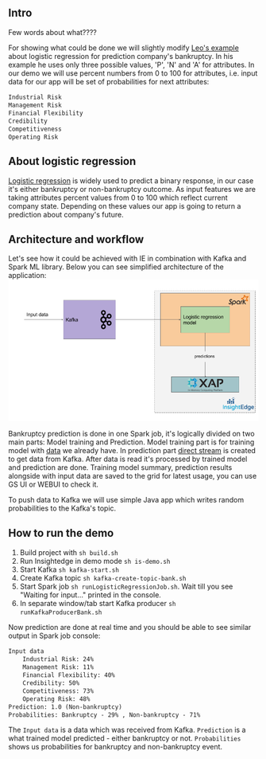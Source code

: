 ## Intro

Few words about what????

For showing what could be done we will slightly modify [Leo's example](http://technobium.com/logistic-regression-using-apache-spark/) about logistic regression for prediction company's bankruptcy.
In his example he uses only three possible values, 'P', 'N' and 'A' for attributes.
In our demo we will use percent numbers from 0 to 100 for attributes,  i.e. input data for our app will be set of probabilities for next attributes: 

    Industrial Risk
    Management Risk
    Financial Flexibility
    Credibility
    Competitiveness
    Operating Risk


## About logistic regression
[Logistic regression](https://spark.apache.org/docs/2.2.0/mllib-linear-methods.html#logistic-regression) is widely used to predict a binary response, in our case it's either bankruptcy or non-bankruptcy outcome.
As input features we are taking attributes percent values from 0 to 100 which reflect current company state.
Depending on these values our app is going to return a prediction about company's future.  

## Architecture and workflow
Let's see how it could be achieved with IE in combination with Kafka and Spark ML library.
Below you can see simplified architecture of the application:
![Architecture](LogisticRegressionArchitecture.png)

Bankruptcy prediction is done in one Spark job, it's logically divided on two main parts: Model training and Prediction.
Model training part is for training model with [data](https://archive.ics.uci.edu/ml/datasets/Qualitative_Bankruptcy) we already have.
In prediction part [direct stream](http://spark.apache.org/docs/2.1.0/streaming-kafka-0-8-integration.html#approach-2-direct-approach-no-receivers) is created to get data from Kafka.
After data is read it's processed by trained model and prediction are done. Training model summary, prediction results alongside with input data are saved to the grid for latest usage, you can use GS UI or WEBUI to check it.

To push data to Kafka we will use simple Java app which writes random probabilities to the Kafka's topic. 

## How to run the demo

1. Build project with `sh build.sh`
2. Run Insightedge in demo mode `sh is-demo.sh`
3. Start Kafka `sh kafka-start.sh`
4. Create Kafka topic `sh kafka-create-topic-bank.sh`
7. Start Spark job `sh runLogisticRegressionJob.sh`. Wait till you see "Waiting for input..." printed in the console.
6. In separate window/tab start Kafka producer `sh runKafkaProducerBank.sh`

Now prediction are done at real time and you should be able to see similar output in Spark job console:

```text
Input data 
    Industrial Risk: 24%
    Management Risk: 11%
    Financial Flexibility: 40%
    Credibility: 50%
    Competitiveness: 73%
    Operating Risk: 48%
Prediction: 1.0 (Non-bankruptcy)
Probabilities: Bankruptcy - 29% , Non-bankruptcy - 71%
```

The `Input data` is a data which was received from Kafka.
`Prediction` is a what trained model predicted - either bankruptcy or not.
`Probabilities` shows us probabilities for bankruptcy and non-bankruptcy event.